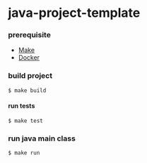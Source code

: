 # java-project-template

### prerequisite
- [Make](https://www.gnu.org/software/make/)
- [Docker](https://docs.docker.com/engine/install/)

### build project
    $ make build

#### run tests
    $ make test

### run java main class
    $ make run
